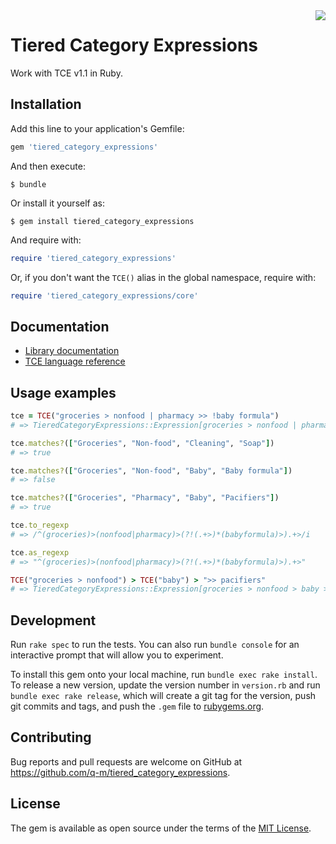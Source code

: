 <img src="https://travis-ci.com/q-m/tiered_category_expressions.svg?branch=master" align="right" />

# Tiered Category Expressions

Work with TCE v1.1 in Ruby.

## Installation

Add this line to your application's Gemfile:

```ruby
gem 'tiered_category_expressions'
```

And then execute:

    $ bundle

Or install it yourself as:

    $ gem install tiered_category_expressions

And require with:

```ruby
require 'tiered_category_expressions'
```

Or, if you don't want the `TCE()` alias in the global namespace, require with:

```ruby
require 'tiered_category_expressions/core'
```

## Documentation

  - [Library documentation](https://www.rubydoc.info/gems/tiered_category_expressions/)
  - [TCE language reference](https://www.rubydoc.info/gems/tiered_category_expressions/file/LANGREF.md)

## Usage examples

```ruby
tce = TCE("groceries > nonfood | pharmacy >> !baby formula")
# => TieredCategoryExpressions::Expression[groceries > nonfood | pharmacy >> !baby formula]

tce.matches?(["Groceries", "Non-food", "Cleaning", "Soap"])
# => true

tce.matches?(["Groceries", "Non-food", "Baby", "Baby formula"])
# => false

tce.matches?(["Groceries", "Pharmacy", "Baby", "Pacifiers"])
# => true

tce.to_regexp
# => /^(groceries)>(nonfood|pharmacy)>(?!(.+>)*(babyformula)>).+>/i

tce.as_regexp
# => "^(groceries)>(nonfood|pharmacy)>(?!(.+>)*(babyformula)>).+>"

TCE("groceries > nonfood") > TCE("baby") > ">> pacifiers"
# => TieredCategoryExpressions::Expression[groceries > nonfood > baby >> pacifiers]
```

## Development

Run `rake spec` to run the tests. You can also run `bundle console` for an interactive prompt that will allow you to experiment.

To install this gem onto your local machine, run `bundle exec rake install`. To release a new version, update the version number in `version.rb` and run `bundle exec rake release`, which will create a git tag for the version, push git commits and tags, and push the `.gem` file to [rubygems.org](https://rubygems.org).

## Contributing

Bug reports and pull requests are welcome on GitHub at https://github.com/q-m/tiered_category_expressions.

## License

The gem is available as open source under the terms of the [MIT License](http://opensource.org/licenses/MIT).
